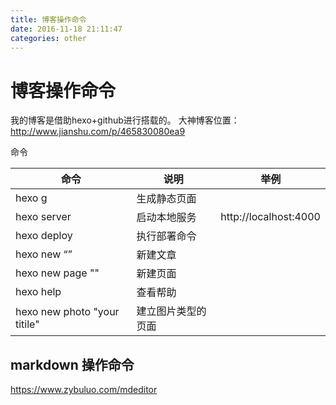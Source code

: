 ```yaml
---
title: 博客操作命令
date: 2016-11-18 21:11:47
categories: other
---
```

# 博客操作命令

我的博客是借助hexo+github进行搭载的。
大神博客位置：
 http://www.jianshu.com/p/465830080ea9

 命令

|命令|说明|举例|
|----|----|----|
|hexo g| 生成静态页面||
|hexo server|启动本地服务|http://localhost:4000|
|hexo deploy|执行部署命令||
|hexo new “”|新建文章||
|hexo new page ""|新建页面||
|hexo help|查看帮助||
|hexo new photo "your titile"|建立图片类型的页面||
## markdown 操作命令

https://www.zybuluo.com/mdeditor
